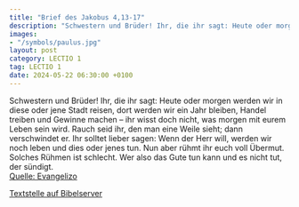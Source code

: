 ```yaml
---
title: "Brief des Jakobus 4,13-17"
description: "Schwestern und Brüder! Ihr, die ihr sagt: Heute oder morgen werden wir in diese oder jene Stadt reisen, dort werden wir ein Jahr bleiben, Handel treiben und Gewinne machen – ihr wisst doch nicht, was morgen mit eurem Leben sein wird. Rauch seid ihr, den man eine Weile sieht; dann...."
images:
- "/symbols/paulus.jpg"
layout: post
category: LECTIO 1
tag: LECTIO 1
date: 2024-05-22 06:30:00 +0100
---
```

Schwestern und Brüder! Ihr, die ihr sagt: Heute oder morgen werden wir in diese oder jene Stadt reisen, dort werden wir ein Jahr bleiben, Handel treiben und Gewinne machen –
ihr wisst doch nicht, was morgen mit eurem Leben sein wird. Rauch seid ihr, den man eine Weile sieht; dann verschwindet er.<!--more-->
Ihr solltet lieber sagen: Wenn der Herr will, werden wir noch leben und dies oder jenes tun.
Nun aber rühmt ihr euch voll Übermut. Solches Rühmen ist schlecht.
Wer also das Gute tun kann und es nicht tut, der sündigt.<br>
[Quelle: Evangelizo](https://evangeliumtagfuertag.org/DE/gospel)

[Textstelle auf Bibelserver](https://www.bibleserver.com/EU/Jakobus4,13-17)
